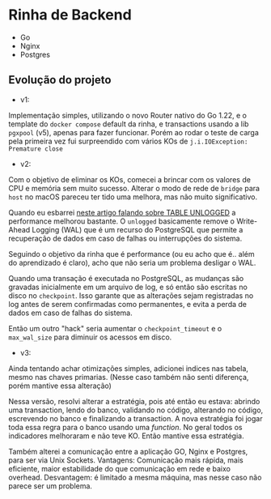 # Rinha de Backend

- Go
- Nginx
- Postgres

## Evolução do projeto

- v1: 

Implementação simples, utilizando o novo Router nativo do Go 1.22, e o template do `docker compose` default da rinha, e transactions usando a lib `pgxpool` (v5), apenas para fazer funcionar. Porém ao rodar o teste de carga pela primeira vez fui surpreendido com vários KOs de `j.i.IOException: Premature close`

- v2: 

Com o objetivo de eliminar os KOs, comecei a brincar com os valores de CPU e memória sem muito sucesso. Alterar o modo de rede de `bridge` para `host` no macOS pareceu ter tido uma melhora, mas não muito significativo.

Quando eu esbarrei [neste artigo falando sobre TABLE UNLOGGED](https://www.crunchydata.com/blog/postgresl-unlogged-tables) a performance melhorou bastante. O `unlogged` basicamente remove o Write-Ahead Logging (WAL) que é um recurso do PostgreSQL que permite a recuperação de dados em caso de falhas ou interrupções do sistema.

Seguindo o objetivo da rinha que é performance (ou eu acho que é.. além do aprendizado é claro), acho que não seria um problema desligar o WAL.

Quando uma transação é executada no PostgreSQL, as mudanças são gravadas inicialmente em um arquivo de log, e só então são escritas no disco no `checkpoint`. Isso garante que as alterações sejam registradas no log antes de serem confirmadas como permanentes, e evita a perda de dados em caso de falhas do sistema.

Então um outro "hack" seria aumentar o `checkpoint_timeout` e o `max_wal_size` para diminuir os acessos em disco.

- v3:

Ainda tentando achar otimizações simples, adicionei indices nas tabela, mesmo nas chaves primarias. (Nesse caso também não senti diferença, porém mantive essa alteração)

Nessa versão, resolvi alterar a estratégia, pois até então eu estava: abrindo uma transaction, lendo do banco, validando no código, alterando no código, escrevendo no banco e finalizando a transaction. A nova estratégia foi jogar toda essa regra para o banco usando uma _function_. No geral todos os indicadores melhoraram e não teve KO. Então mantive essa estratégia.

Também alterei a comunicação entre a aplicação GO, Nginx e Postgres, para ser via Unix Sockets. Vantagens: Comunicação mais rápida, mais eficiente, maior estabilidade do que comunicação em rede e baixo overhead. Desvantagem: é limitado a mesma máquina, mas nesse caso não parece ser um problema.